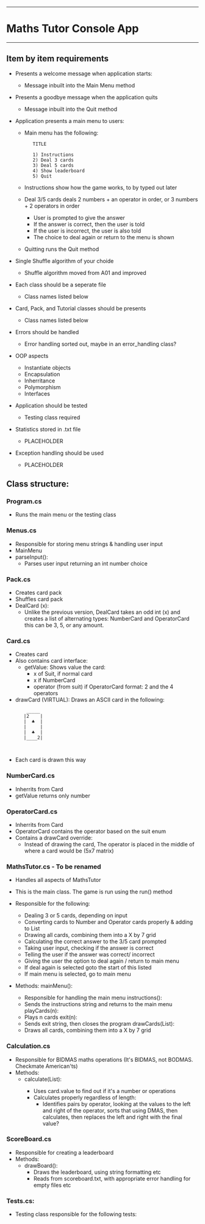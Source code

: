-----------------------
# Maths Tutor Console App
-----------------------

## Item by item requirements

- Presents a welcome message when application starts:
    - Message inbuilt into the Main Menu method

 - Presents a goodbye message when the application quits
   - Message inbuilt into the Quit method

- Application presents a main menu to users:
   - Main menu has the following:
      ```
         TITLE

         1) Instructions
         2) Deal 3 cards
         3) Deal 5 cards
         4) Show leaderboard
         5) Quit
      ```

   - Instructions show how the game works, to by typed out later
   - Deal 3/5 cards deals 2 numbers + an operator in order,
      or 3 numbers + 2 operators in order
      - User is prompted to give the answer
      - If the answer is correct, then the user is told
      - If the user is incorrect, the user is also told
      - The choice to deal again or return to the menu is shown
   - Quitting runs the Quit method

 - Single Shuffle algorithm of your choide
   - Shuffle algorithm moved from A01 and improved

 - Each class should be a seperate file
   - Class names listed below

 - Card, Pack, and Tutorial classes should be presents
   - Class names listed below

 - Errors should be handled
   - Error handling sorted out, maybe in an error_handling class?

 - OOP aspects
   - Instantiate objects
   - Encapsulation
   - Inherritance
   - Polymorphism
   - Interfaces

 - Application should be tested
   - Testing class required

 - Statistics stored in .txt file
   - PLACEHOLDER

 - Exception handling should be used
   - PLACEHOLDER


## Class structure:

### Program.cs
 - Runs the main menu or the testing class

### Menus.cs
 - Responsible for storing menu strings & handling
   user input
 - MainMenu
 - parseInput():
    - Parses user input returning an int number choice

### Pack.cs
 - Creates card pack
 - Shuffles card pack
 - DealCard (x):
      - Unlike the previous version, DealCard takes an odd int (x)
        and creates a list of alternating types: NumberCard and OperatorCard
        this can be 3, 5, or any amount.

### Card.cs
 - Creates card
 - Also contains card interface:
    - getValue: Shows value the card:
        - x of Suit, if normal card
        - x if NumberCard
        - operator (from suit) if OperatorCard
    format: 2 and the 4 operators
 - drawCard (VIRTUAL): Draws an ASCII card in the following:
      ```
          _____           
         |2    |
         |  ♣  | 
         |     |
         |  ♣  | 
         |____2| 

         
      ```
 - Each card is drawn this way

### NumberCard.cs
 - Inherrits from Card
 - getValue returns only number

### OperatorCard.cs
 - Inherrits from Card
 - OperatorCard contains the operator based on the suit enum
 - Contains a drawCard override:
    - Instead of drawing the card, The operator is placed in
      the middle of where a card would be (5x7 matrix)

### MathsTutor.cs - To be renamed
 - Handles all aspects of MathsTutor
 - This is the main class. The game is run using the run() method
 - Responsible for the following:
    - Dealing 3 or 5 cards, depending on input
    - Converting cards to Number and Operator cards 
      properly & adding to List<Card>
    - Drawing all cards, combining them into a X by 7 grid
    - Calculating the correct answer to the 3/5 card prompted
    - Taking user input, checking if the answer is correct
    - Telling the user if the answer was correct/ incorrect
    - Giving the user the option to deal again / return to main menu
    - If deal again is selected goto the start of this listed
    - If main menu is selected, go to main menu

 - Methods:
   mainMenu():
      - Responsible for handling the main menu
   instructions():
      - Sends the instructions string and returns to the main menu
   playCards(n):
      - Plays n cards
   exit(n):
      - Sends exit string, then closes the program
   drawCards(List<Card>):
      - Draws all cards, combining them into a X by 7 grid

### Calculation.cs
 - Responsible for BIDMAS maths operations
   (It's BIDMAS, not BODMAS. Checkmate American'ts)
 - Methods:
      - calculate(List<Card>):
         - Uses card.value to find out if it's a number or operations
         - Calculates properly regardless of length:
            - Identifies pairs by operator, looking at the values to the left
              and right of the operator, sorts that using DMAS, then calculates,
              then replaces the left and right with the final value?

### ScoreBoard.cs
 - Responsible for creating a leaderboard
 - Methods:
      - drawBoard():
         - Draws the leaderboard, using string formatting etc
         - Reads from scoreboard.txt, with appropriate error handling
           for empty files etc

### Tests.cs:
 - Testing class responsible for the following tests:
